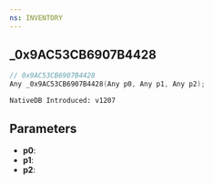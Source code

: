 ```yaml
---
ns: INVENTORY
---
```

## _0x9AC53CB6907B4428

```c
// 0x9AC53CB6907B4428
Any _0x9AC53CB6907B4428(Any p0, Any p1, Any p2);
```

```
NativeDB Introduced: v1207
```

## Parameters
* **p0**:
* **p1**:
* **p2**:
